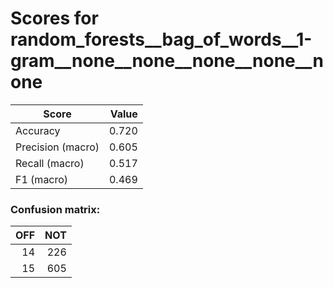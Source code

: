# Scores for random_forests__bag_of_words__1-gram__none__none__none__none__none
|      Score      |Value|
|-----------------|----:|
|Accuracy         |0.720|
|Precision (macro)|0.605|
|Recall (macro)   |0.517|
|F1 (macro)       |0.469|

### Confusion matrix:
|OFF|NOT|
|--:|--:|
| 14|226|
| 15|605|
